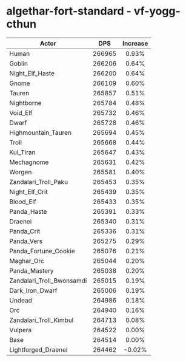 # algethar-fort-standard - vf-yogg-cthun
| Actor | DPS | Increase |
|---|:---:|:---:|
|Human|266965|0.93%|
|Goblin|266206|0.64%|
|Night_Elf_Haste|266200|0.64%|
|Gnome|266109|0.60%|
|Tauren|265857|0.51%|
|Nightborne|265784|0.48%|
|Void_Elf|265732|0.46%|
|Dwarf|265728|0.46%|
|Highmountain_Tauren|265694|0.45%|
|Troll|265668|0.44%|
|Kul_Tiran|265647|0.43%|
|Mechagnome|265631|0.42%|
|Worgen|265581|0.40%|
|Zandalari_Troll_Paku|265453|0.35%|
|Night_Elf_Crit|265439|0.35%|
|Blood_Elf|265433|0.35%|
|Panda_Haste|265391|0.33%|
|Draenei|265340|0.31%|
|Panda_Crit|265336|0.31%|
|Panda_Vers|265275|0.29%|
|Panda_Fortune_Cookie|265076|0.21%|
|Maghar_Orc|265044|0.20%|
|Panda_Mastery|265038|0.20%|
|Zandalari_Troll_Bwonsamdi|265015|0.19%|
|Dark_Iron_Dwarf|265006|0.19%|
|Undead|264986|0.18%|
|Orc|264940|0.16%|
|Zandalari_Troll_Kimbul|264713|0.08%|
|Vulpera|264522|0.00%|
|Base|264514|0.00%|
|Lightforged_Draenei|264462|-0.02%|
